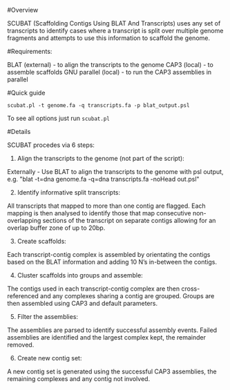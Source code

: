 #Overview

SCUBAT (Scaffolding Contigs Using BLAT And Transcripts) uses any set of transcripts to identify cases where a transcript 
is split over multiple genome fragments and attempts to use this information to scaffold the genome. 

#Requirements:

BLAT (external) - to align the transcripts to the genome
CAP3 (local) - to assemble scaffolds
GNU parallel (local) - to run the CAP3 assemblies in parallel 

#Quick guide

`scubat.pl -t genome.fa -q transcripts.fa -p blat_output.psl`

To see all options just run `scubat.pl`

#Details

SCUBAT procedes via 6 steps:

1. Align the transcripts to the genome (not part of the script):

Externally - Use BLAT to align the transcripts to the genome with psl output, 
e.g. "blat -t=dna genome.fa -q=dna transcripts.fa -noHead out.psl"

2. Identify informative split transcripts:

All transcripts that mapped to more than one contig are flagged. Each mapping is
then analysed to identify those that map consecutive non-overlapping sections of the
transcript on separate contigs allowing for an overlap buffer zone of up to 20bp.

3. Create scaffolds:

Each transcript-contig complex is assembled by orientating the contigs based on the
BLAT information and adding 10 N’s in-between the contigs. 

4. Cluster scaffolds into groups and assemble:

The contigs used in each transcript-contig complex are then cross-referenced and any
complexes sharing a contig are grouped. Groups are then assembled using CAP3 and
default parameters.

5. Filter the assemblies:

The assemblies are parsed to identify successful assembly events. Failed assemblies
are identified and the largest complex kept, the remainder removed.

6. Create new contig set:

A new contig set is generated using the successful CAP3 assemblies, the remaining
complexes and any contig not involved.
